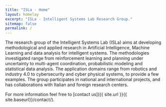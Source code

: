 ```yaml
---
title: "ISLa - Home"
layout: homelay
excerpt: "ISLa - Intelligent Systems Lab Research Group."
sitemap: false
permalink: /
---
```


The research group of the Intelligent Systems Lab (ISLa) aims at developing methodological and applied research in Artificial Intelligence, Machine Learning and data analysis for intelligent systems. The methodologies investigated range from reinforcement learning and planning under uncertainty to multi-agent coordination, probabilistic modeling and statistical data analysis. The application domains range from robotics and industry 4.0 to cybersecurity and cyber physical systems, to provide a few examples. The group participates in national and international projects, and has collaborations with Italian and foreign research centers.

For more information feel free to [contact us]({{ site.url }}{{ site.baseurl}}/contact/).
  






